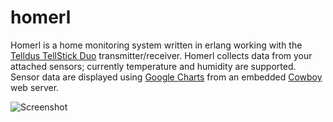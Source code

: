 # homerl

Homerl is a home monitoring system written in erlang working with the [Telldus TellStick Duo][1] transmitter/receiver. Homerl collects data from your attached sensors; currently temperature and humidity are supported. Sensor data are displayed using [Google Charts][2] from an embedded [Cowboy][3] web server.

![Screenshot](/../screenshot/index.png?raw=true "Homerl sensor data")

[1]: http://www.telldus.se/products/tellstick_duo "TellStick Duo"
[2]: https://developers.google.com/chart/ "Google Charts"
[3]: http://ninenines.eu/ "Cowboy"
